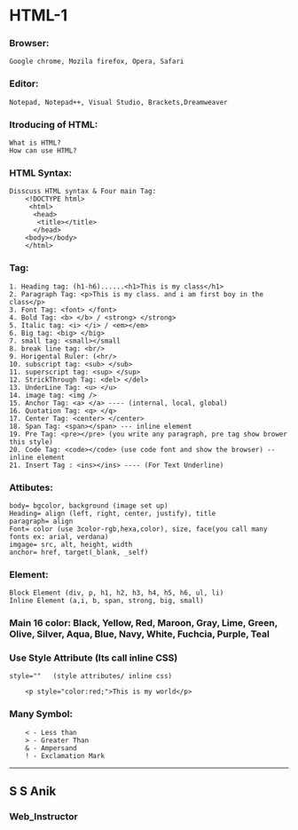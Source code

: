 # HTML-1
### Browser:
	Google chrome, Mozila firefox, Opera, Safari
	
### Editor:

	Notepad, Notepad++, Visual Studio, Brackets,Dreamweaver

### Itroducing of HTML:
	What is HTML?
	How can use HTML?

### HTML Syntax:
	Disscuss HTML syntax & Four main Tag:
		<!DOCTYPE html>
		 <html>
		  <head>
	 	   <title></title>
		  </head>
		<body></body>
		</html>

### Tag:
	1. Heading tag: (h1-h6)......<h1>This is my class</h1>
	2. Paragraph Tag: <p>This is my class. and i am first boy in the class</p>
	3. Font Tag: <font> </font>
	4. Bold Tag: <b> </b> / <strong> </strong>
	5. Italic tag: <i> </i> / <em></em>
	6. Big tag: <big> </big>
	7. small tag: <small></small
	8. break line tag: <br/>
	9. Horigental Ruler: (<hr/>
	10. subscript tag: <sub> </sub>
	11. superscript tag: <sup> </sup>
	12. StrickThrough Tag: <del> </del>
	13. UnderLine Tag: <u> </u>
	14. image tag: <img />
	15. Anchor Tag: <a> </a> ---- (internal, local, global)
	16. Quotation Tag: <q> </q>
	17. Center Tag: <center> </center>
	18. Span Tag: <span></span> --- inline element
	19. Pre Tag: <pre></pre> (you write any paragraph, pre tag show brower this style)
	20. Code Tag: <code></code> (use code font and show the browser) -- inline element
	21. Insert Tag : <ins></ins> ---- (For Text Underline)


### Attibutes:
	body= bgcolor, background (image set up)
	Heading= align (left, right, center, justify), title
	paragraph= align
	Font= color (use 3color-rgb,hexa,color), size, face(you call many fonts ex: arial, verdana)
	imgage= src, alt, height, width
	anchor= href, target(_blank, _self)


### Element:
	Block Element (div, p, h1, h2, h3, h4, h5, h6, ul, li)
	Inline Element (a,i, b, span, strong, big, small)

### Main 16 color: Black, Yellow, Red, Maroon, Gray, Lime, Green, Olive, Silver, Aqua, Blue, Navy, 		  						White, Fuchcia, Purple, Teal

### Use Style Attribute (Its call inline CSS)  
	style=""   (style attributes/ inline css)
		
		<p style="color:red;">This is my world</p>
### Many Symbol: 
		< - Less than 
		> - Greater Than 
		& - Ampersand
		! - Exclamation Mark



***
## S S Anik
### Web_Instructor
	

